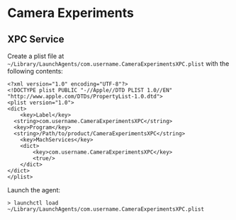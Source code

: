 # Camera Experiments

## XPC Service

Create a plist file at `~/Library/LaunchAgents/com.username.CameraExperimentsXPC.plist` with the following contents:
```
<?xml version="1.0" encoding="UTF-8"?>
<!DOCTYPE plist PUBLIC "-//Apple//DTD PLIST 1.0//EN" "http://www.apple.com/DTDs/PropertyList-1.0.dtd">
<plist version="1.0">
<dict>
    <key>Label</key>
  <string>com.username.CameraExperimentsXPC</string>
  <key>Program</key>
  <string>/Path/to/product/CameraExperimentsXPC</string>
    <key>MachServices</key>
    <dict>
        <key>com.username.CameraExperimentsXPC</key>
        <true/>
    </dict>
</dict>
</plist>
```

Launch the agent:
```
> launchctl load ~/Library/LaunchAgents/com.username.CameraExperimentsXPC.plist
```

